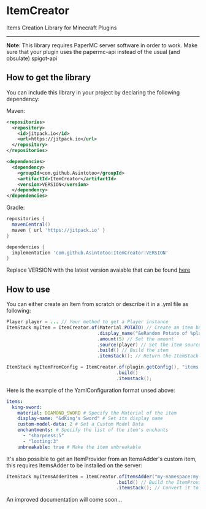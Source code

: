 # ItemCreator
Items Creation Library for Minecraft Plugins
***

**Note**: This library requires PaperMC server software in order to work. Make sure that your plugin uses the papermc-api instead of the usual (and obsulate) spigot-api


## How to get the library
You can include this library in your project by declaring the following dependency:

Maven:
```xml
<repositories>
  <repository>
    <id>jitpack.io</id>
    <url>https://jitpack.io</url>
  </repository>
</repositories>

<dependencies>
  <dependency>
    <groupId>com.github.Asintotoo</groupId>
    <artifactId>ItemCreator</artifactId>
    <version>VERSION</version>
  </dependency>
</dependencies>
```

Gradle:
```groovy
repositories {
  mavenCentral()
  maven { url 'https://jitpack.io' }
}

dependencies {
  implementation 'com.github.Asintotoo:ItemCreator:VERSION'
}
```
Replace VERSION with the latest version avaiable that can be found [here](https://github.com/Asintotoo/ItemCreator/releases/latest)

## How to use
You can either create an Item from scratch or describe it in a .yml file as following:
```java
Player player = ... // Your method to get a Player instance
ItemStack myItem = ItemCreator.of(Material.POTATO) // Create an item based on a given Material
                                 .display_name("&eRandom Potato of %player_name%") // Set the name of the item using color codes
                                 .amount(5) // Set the amount
                                 .source(player) // Set the item source from the given player, which means that any placeholders will be parsed as the given player (Requires PlaceholdersAPI installed on the server)
                                 .build() // Build the item 
                                 .itemstack(); // Return the ItemStack version

ItemStack myItemFromConfig = ItemCreator.of(plugin.getConfig(), "items.king-sword") // This will create an item by reading from a YamlConfiguration file at the given path
                                        .build()
                                        .itemstack();
```
Here is the  example of the YamlConfiguration format unsed above:
```yaml
items:
  king-sword:
    material: DIAMOND_SWORD # Specify the Material of the item
    display-name: "&dKing's Sword" # Set its display name
    custom-model-data: 2 # Set a Custom Model Data
    enchantments: # Specify the list of the item's enchants
      - "sharpness:5"
      - "looting:3"
    unbreakable: true # Make the item unbreakable
```

It's also possible to get an ItemProvider from an ItemsAdder's custom item, this requires ItemsAdder to be installed on the server:
```java
ItemStack myItemsAdderItem = ItemCreator.ofItemsAdder("my-namespace:my-item-id") // Get the ItemsAdder item at the given namespace id as an ItemProvider
                                        .build() // Build the ItemProvider
                                        .itemstack(); // Convert it to ItemStack
```

An improved documentation will come soon...
